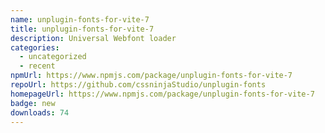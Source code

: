 ```yaml
---
name: unplugin-fonts-for-vite-7
title: unplugin-fonts-for-vite-7
description: Universal Webfont loader
categories:
  - uncategorized
  - recent
npmUrl: https://www.npmjs.com/package/unplugin-fonts-for-vite-7
repoUrl: https://github.com/cssninjaStudio/unplugin-fonts
homepageUrl: https://www.npmjs.com/package/unplugin-fonts-for-vite-7
badge: new
downloads: 74
---
```

